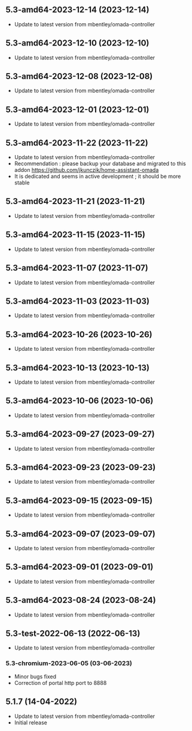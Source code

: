 
## 5.3-amd64-2023-12-14 (2023-12-14)
- Update to latest version from mbentley/omada-controller

## 5.3-amd64-2023-12-10 (2023-12-10)
- Update to latest version from mbentley/omada-controller

## 5.3-amd64-2023-12-08 (2023-12-08)
- Update to latest version from mbentley/omada-controller

## 5.3-amd64-2023-12-01 (2023-12-01)
- Update to latest version from mbentley/omada-controller

## 5.3-amd64-2023-11-22 (2023-11-22)
- Update to latest version from mbentley/omada-controller
- Recommendation : please backup your database and migrated to this addon https://github.com/jkunczik/home-assistant-omada
- It is dedicated and seems in active development ; it should be more stable

## 5.3-amd64-2023-11-21 (2023-11-21)
- Update to latest version from mbentley/omada-controller

## 5.3-amd64-2023-11-15 (2023-11-15)
- Update to latest version from mbentley/omada-controller

## 5.3-amd64-2023-11-07 (2023-11-07)
- Update to latest version from mbentley/omada-controller

## 5.3-amd64-2023-11-03 (2023-11-03)
- Update to latest version from mbentley/omada-controller

## 5.3-amd64-2023-10-26 (2023-10-26)
- Update to latest version from mbentley/omada-controller

## 5.3-amd64-2023-10-13 (2023-10-13)
- Update to latest version from mbentley/omada-controller

## 5.3-amd64-2023-10-06 (2023-10-06)
- Update to latest version from mbentley/omada-controller

## 5.3-amd64-2023-09-27 (2023-09-27)
- Update to latest version from mbentley/omada-controller

## 5.3-amd64-2023-09-23 (2023-09-23)
- Update to latest version from mbentley/omada-controller

## 5.3-amd64-2023-09-15 (2023-09-15)
- Update to latest version from mbentley/omada-controller

## 5.3-amd64-2023-09-07 (2023-09-07)
- Update to latest version from mbentley/omada-controller

## 5.3-amd64-2023-09-01 (2023-09-01)
- Update to latest version from mbentley/omada-controller

## 5.3-amd64-2023-08-24 (2023-08-24)
- Update to latest version from mbentley/omada-controller

## 5.3-test-2022-06-13 (2022-06-13)
- Update to latest version from mbentley/omada-controller
### 5.3-chromium-2023-06-05 (03-06-2023)
- Minor bugs fixed
- Correction of portal http port to 8888

## 5.1.7 (14-04-2022)
- Update to latest version from mbentley/omada-controller
- Initial release
